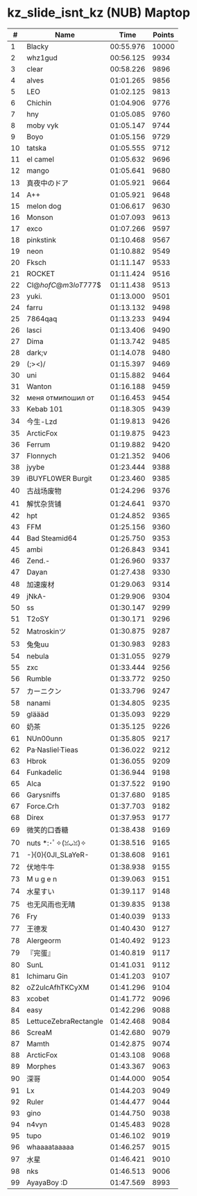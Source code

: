 # kz_slide_isnt_kz (NUB) Maptop

|  # | Name | Time | Points |
|-------------- | -------------- | -------------- | -------------- | 
| 1 | Blacky | 00:55.976 | 10000 | 
| 2 | whz1gud | 00:56.125 | 9934 | 
| 3 | clear | 00:58.226 | 9896 | 
| 4 | alves | 01:01.265 | 9856 | 
| 5 | LEO | 01:02.125 | 9813 | 
| 6 | Chichin | 01:04.906 | 9776 | 
| 7 | hny | 01:05.085 | 9760 | 
| 8 | moby vyk | 01:05.147 | 9744 | 
| 9 | Boyo | 01:05.156 | 9729 | 
| 10 | tatska | 01:05.555 | 9712 | 
| 11 | el camel | 01:05.632 | 9696 | 
| 12 | mango | 01:05.641 | 9680 | 
| 13 | 真夜中のドア | 01:05.921 | 9664 | 
| 14 | A++ | 01:05.921 | 9648 | 
| 15 | melon dog | 01:06.617 | 9630 | 
| 16 | Monson | 01:07.093 | 9613 | 
| 17 | exco | 01:07.266 | 9597 | 
| 18 | pinkstink | 01:10.468 | 9567 | 
| 19 | neon | 01:10.882 | 9549 | 
| 20 | Fksch | 01:11.147 | 9533 | 
| 21 | ROCKET | 01:11.424 | 9516 | 
| 22 | Cl@$h of C@m3loT777$$ | 01:11.438 | 9513 | 
| 23 | yuki. | 01:13.000 | 9501 | 
| 24 | farru | 01:13.132 | 9498 | 
| 25 | 7864qaq | 01:13.233 | 9494 | 
| 26 | lasci | 01:13.406 | 9490 | 
| 27 | Dima | 01:13.742 | 9485 | 
| 28 | dark;v | 01:14.078 | 9480 | 
| 29 | (;><)/ | 01:15.397 | 9469 | 
| 30 | uni | 01:15.882 | 9464 | 
| 31 | Wanton | 01:16.188 | 9459 | 
| 32 | меня отмипошил от | 01:16.453 | 9454 | 
| 33 | Kebab 101 | 01:18.305 | 9439 | 
| 34 | 今生-Lzd | 01:19.813 | 9426 | 
| 35 | ArcticFox | 01:19.875 | 9423 | 
| 36 | Ferrum | 01:19.882 | 9420 | 
| 37 | Flonnych | 01:21.352 | 9406 | 
| 38 | jyybe | 01:23.444 | 9388 | 
| 39 | iBUYFL0WER Burgit | 01:23.460 | 9385 | 
| 40 | 古战场废物 | 01:24.296 | 9376 | 
| 41 | 解忧杂货铺 | 01:24.641 | 9370 | 
| 42 | hpt | 01:24.852 | 9365 | 
| 43 | FFM | 01:25.156 | 9360 | 
| 44 | Bad Steamid64 | 01:25.750 | 9353 | 
| 45 | ambi | 01:26.843 | 9341 | 
| 46 | Zend.- | 01:26.960 | 9337 | 
| 47 | Dayan | 01:27.438 | 9330 | 
| 48 | 加速废材 | 01:29.063 | 9314 | 
| 49 | jNkA- | 01:29.906 | 9304 | 
| 50 | ss | 01:30.147 | 9299 | 
| 51 | T2oSY | 01:30.171 | 9296 | 
| 52 | Matroskinツ | 01:30.875 | 9287 | 
| 53 | 兔兔uu | 01:30.983 | 9283 | 
| 54 | nebula | 01:31.055 | 9279 | 
| 55 | zxc | 01:33.444 | 9256 | 
| 56 | Rumble | 01:33.772 | 9250 | 
| 57 | カーニクン | 01:33.796 | 9247 | 
| 58 | nanami | 01:34.805 | 9235 | 
| 59 | gläääd | 01:35.093 | 9229 | 
| 60 | 奶茶 | 01:35.125 | 9226 | 
| 61 | NUn00unn | 01:35.805 | 9217 | 
| 62 | Pa·Nasliel·Tieas | 01:36.022 | 9212 | 
| 63 | Hbrok | 01:36.055 | 9209 | 
| 64 | Funkadelic | 01:36.944 | 9198 | 
| 65 | Alca | 01:37.522 | 9190 | 
| 66 | Garysniffs | 01:37.680 | 9185 | 
| 67 | Force.Crh | 01:37.703 | 9182 | 
| 68 | Direx | 01:37.953 | 9177 | 
| 69 | 微笑的口香糖 | 01:38.438 | 9169 | 
| 70 | nuts *:･ﾟ✧(ꈍᴗꈍ)✧ | 01:38.516 | 9165 | 
| 71 | -}{0}{0JI_SLaYeR- | 01:38.608 | 9161 | 
| 72 | 伏地牛牛 | 01:38.938 | 9155 | 
| 73 | M u g e n | 01:39.063 | 9151 | 
| 74 | 水星すい | 01:39.117 | 9148 | 
| 75 | 也无风雨也无晴 | 01:39.835 | 9138 | 
| 76 | Fry | 01:40.039 | 9133 | 
| 77 | 王德发 | 01:40.430 | 9127 | 
| 78 | Alergeorm | 01:40.492 | 9123 | 
| 79 | 『完蛋』 | 01:40.819 | 9117 | 
| 80 | SunL | 01:41.031 | 9112 | 
| 81 | Ichimaru Gin | 01:41.203 | 9107 | 
| 82 | oZ2ulcAfhTKCyXM | 01:41.296 | 9104 | 
| 83 | xcobet | 01:41.772 | 9096 | 
| 84 | easy | 01:42.296 | 9088 | 
| 85 | LettuceZebraRectangle | 01:42.468 | 9084 | 
| 86 | ScreaM | 01:42.680 | 9079 | 
| 87 | Mamth | 01:42.875 | 9074 | 
| 88 | ArcticFox | 01:43.108 | 9068 | 
| 89 | Morphes | 01:43.367 | 9063 | 
| 90 | 深哥 | 01:44.000 | 9054 | 
| 91 | Lx | 01:44.203 | 9049 | 
| 92 | Ruler | 01:44.477 | 9044 | 
| 93 | gino | 01:44.750 | 9038 | 
| 94 | n4vyn | 01:45.483 | 9028 | 
| 95 | tupo | 01:46.102 | 9019 | 
| 96 | whaaaataaaaa | 01:46.257 | 9015 | 
| 97 | 水星 | 01:46.421 | 9010 | 
| 98 | nks | 01:46.513 | 9006 | 
| 99 | AyayaBoy :D | 01:47.569 | 8993 | 

